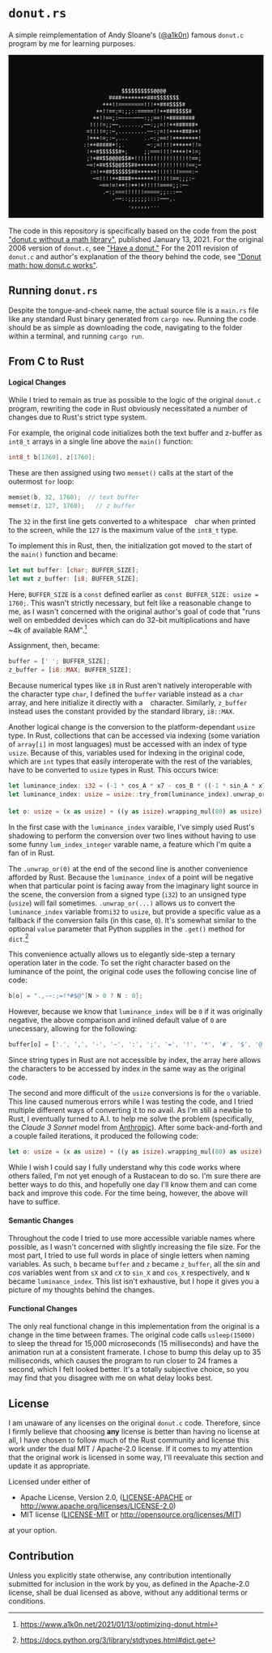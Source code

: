 # `donut.rs`

A simple reimplementation of Andy Sloane's ([@a1k0n](https://github.com/a1k0n)) famous `donut.c` program by me for learning purposes.

![A GIF of a spinning ASCII donut in the terminal](meta/donut_rs.gif)

The code in this repository is specifically based on the code from the post ["donut.c without a math library"](https://www.a1k0n.net/2021/01/13/optimizing-donut.html), published January 13, 2021. For the original 2006 version of `donut.c`, see ["Have a donut."](https://www.a1k0n.net/2006/09/15/obfuscated-c-donut.html) For the 2011 revision of `donut.c` and author's explanation of the theory behind the code, see ["Donut math: how donut.c works"](https://www.a1k0n.net/2011/07/20/donut-math.html).


## Running `donut.rs`

Despite the tongue-and-cheek name, the actual source file is a `main.rs` file like any standard Rust binary generated from `cargo new`. Running the code should be as simple as downloading the code, navigating to the folder within a terminal, and running `cargo run`.


## From C to Rust

#### Logical Changes

While I tried to remain as true as possible to the logic of the original `donut.c` program, rewriting the code in Rust obviously necessitated a number of changes due to Rust's strict type system.

For example, the original code initializes both the text buffer and z-buffer as `int8_t` arrays in a single line above the `main()` function:
```c
int8_t b[1760], z[1760];
```
These are then assigned using two `memset()` calls at the start of the outermost `for` loop:
```c
memset(b, 32, 1760);  // text buffer
memset(z, 127, 1760);   // z buffer
```
The `32` in the first line gets converted to a whitespace ` ` char when printed to the screen, while the `127` is the maximum value of the `int8_t` type.

To implement this in Rust, then, the initialization got moved to the start of the `main()` function and became:
```rust
let mut buffer: [char; BUFFER_SIZE];
let mut z_buffer: [i8; BUFFER_SIZE];
```
Here, `BUFFER_SIZE` is a `const` defined earlier as `const BUFFER_SIZE: usize = 1760;`. This wasn't strictly necessary, but felt like a reasonable change to me, as I wasn't concerned with the original author's goal of code that "runs well on embedded devices which can do 32-bit multiplications and have ~4k of available RAM".[^1]
[^1]: https://www.a1k0n.net/2021/01/13/optimizing-donut.html

Assignment, then, became:
```rust
buffer = [' '; BUFFER_SIZE];
z_buffer = [i8::MAX; BUFFER_SIZE];
```
Because numerical types like `i8` in Rust aren't natively interoperable with the character type `char`, I defined the `buffer` variable instead as a `char` array, and here initialize it directly with a ` ` character. Similarly, `z_buffer` instead uses the constant provided by the standard library, `i8::MAX`.

Another logical change is the conversion to the platform-dependant `usize` type. In Rust, collections that can be accessed via indexing (some variation of `array[i]` in most languages) must be accessed with an index of type `usize`. Because of this, variables used for indexing in the original code, which are `int` types that easily interoperate with the rest of the variables, have to be converted to `usize` types in Rust. This occurs twice:
```rust
let luminance_index: i32 = (-1 * cos_A * x7 - cos_B * ((-1 * sin_A * x7 >> 10) + x2) - cos_i * (cos_j * sin_B >> 10) >> 10) - x5 >> 7;
let luminance_index: usize = usize::try_from(luminance_index).unwrap_or(0);

let o: usize = (x as usize) + ((y as isize).wrapping_mul(80) as usize) % BUFFER_SIZE;
```
In the first case with the `luminance_index` varaible, I've simply used Rust's shadowing to perform the conversion over two lines without having to use some funny `lum_index_integer` varable name, a feature which I'm quite a fan of in Rust.

The `.unwrap_or(0)` at the end of the second line is another convenience afforded by Rust. Because the `luminance_index` of a point will be negative when that particular point is facing away from the imaginary light source in the scene, the conversion from a signed type (`i32`) to an unsigned type (`usize`) will fail sometimes. `.unwrap_or(...)` allows us to convert the `luminance_index` variable from`i32` to `usize`, but provide a specific value as a fallback if the conversion fails (in this case, `0`). It's somewhat similar to the optional `value` parameter that Python supplies in the `.get()` method for `dict`.[^2]
[^2]: https://docs.python.org/3/library/stdtypes.html#dict.get

This convenience actually allows us to elegantly side-step a ternary operation later in the code. To set the right character based on the luminance of the point, the original code uses the following concise line of code:
```c
b[o] = ".,-~:;=!*#$@"[N > 0 ? N : 0];
```
However, because we know that `luminance_index` will be `0` if it was originally negative, the above comparison and inlined default value of `0` are unecessary, allowing for the following:
```rust
buffer[o] = ['.', ',', '-', '~', ':', ';', '=', '!', '*', '#', '$', '@'][luminance_index];
```
Since string types in Rust are not accessible by index, the array here allows the characters to be accessed by index in the same way as the original code.

The second and more difficult of the `usize` conversions is for the `o` variable. This line caused numerous errors while I was testing the code, and I tried multiple different ways of converting it to no avail. As I'm still a newbie to Rust, I eventually turned to A.I. to help me solve the problem (specifically, the *Claude 3 Sonnet* model from [Anthropic](https://www.anthropic.com/)). After some back-and-forth and a couple failed iterations, it produced the following code:
```rust
let o: usize = (x as usize) + ((y as isize).wrapping_mul(80) as usize) % BUFFER_SIZE;
```
While I wish I could say I fully understand why this code works where others failed, I'm not yet enough of a Rustacean to do so. I'm sure there are better ways to do this, and hopefully one day I'll know them and can come back and improve this code. For the time being, however, the above will have to suffice.


#### Semantic Changes

Throughout the code I tried to use more accessible variable names where possible, as I wasn't concerned with slightly increasing the file size. For the most part, I tried to use full words in place of single letters when naming variables. As such, `b` became `buffer` and `z` became `z_buffer`, all the *sin* and *cos* variables went from `sX` and `cX` to `sin_X` and `cos_X` respectively, and `N` became `luminance_index`. This list isn't exhaustive, but I hope it gives you a picture of my thoughts behind the changes.


#### Functional Changes

The only real functional change in this implementation from the original is a change in the time between frames. The original code calls `usleep(15000)` to sleep the thread for 15,000 microseconds (15 milliseconds) and have the animation run at a consistent framerate. I chose to bump this delay up to 35 milliseconds, which causes the program to run closer to 24 frames a second, which I felt looked better. It's a totally subjective choice, so you may find that you disagree with me on what delay looks best.


## License

I am unaware of any licenses on the original `donut.c` code. Therefore, since I firmly believe that choosing **any** license is better than having no license at all, I have chosen to follow much of the Rust community and license this work under the dual MIT / Apache-2.0 license. If it comes to my attention that the original work is licensed in some way, I'll reevaluate this section and update it as appropriate.

Licensed under either of

 * Apache License, Version 2.0, ([LICENSE-APACHE](LICENSE-APACHE) or http://www.apache.org/licenses/LICENSE-2.0)
 * MIT license ([LICENSE-MIT](LICENSE-MIT) or http://opensource.org/licenses/MIT)

at your option.

## Contribution

Unless you explicitly state otherwise, any contribution intentionally submitted for inclusion in the work by you, as defined in the Apache-2.0 license, shall be dual licensed as above, without any additional terms or conditions.

